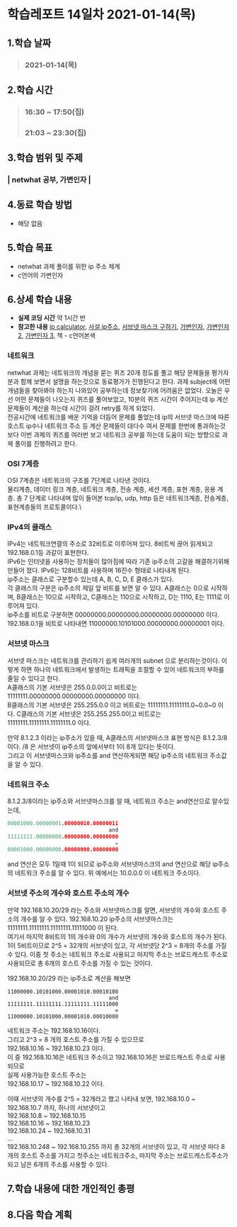 # 학습레포트 14일차 2021-01-14(목)
## 1.학습 날짜
> ### 2021-01-14(목)

## 2.학습 시간
> ### 16:30 ~ 17:50(집)
> ### 21:03 ~ 23:30(집)

## 3.학습 범위 및 주제
### | netwhat 공부, 가변인자 |

## 4.동료 학습 방법
- 해당 없음

## 5.학습 목표
- netwhat 과제 풀이를 위한 ip 주소 체계
- c언어의 가변인자

## 6.상세 학습 내용
- **실제 코딩 시간** 약 1시간 반
- **참고한 내용** [ip calculator](http://jodies.de/ipcalc?host=77.168.33.13&mask1=29&mask2=), [사설 ip주소](https://ko.wikipedia.org/wiki/%EC%82%AC%EC%84%A4%EB%A7%9D), [서브넷 마스크 구하기](https://blog.naver.com/knismaster/222065092550), [가변인자](https://woo-dev.tistory.com/53), [가변인자 2](https://m.blog.naver.com/PostView.nhn?blogId=tipsware&logNo=221354044966&proxyReferer=https:%2F%2Fwww.google.co.jp%2F), [가변인자 3](https://dojang.io/mod/page/view.php?id=577), 책 - c언어본색

### 네트워크
netwhat 과제는 네트워크의 개념을 묻는 퀴즈 20개 정도를 풀고 해당 문제들을 평가자분과 함께 보면서 설명을 하는것으로 동료평가가 진행된다고 한다. 과제 subject에 어떤 개념들을 찾아봐야 하는지 나와있어 공부하는데 정보찾기에 어려움은 없었다. 오늘은 우선 어떤 문제들이 나오는지 퀴즈를 풀어보았고, 10분의 퀴즈 시간이 주어지는데 ip 계산 문제들이 계산을 하는데 시간이 걸려 retry를 하게 되었다.\
전공시간에 네트워크를 배운 기억을 더듬어 문제를 풀었는데 ip의 서브넷 마스크에 따른 호스트 ip수나 네트워크 주소 등 계산 문제들이 대다수 여서 문제를 한번에 통과하는것 보다 이번 과제의 퀴즈를 여러번 보고 네트워크 공부를 하는데 도움이 되는 방향으로 과제 풀이를 진행하려고 한다.

### OSI 7계층
OSI 7계층은 네트워크의 구조를 7단계로 나타낸 것이다.\
물리계층, 데이터 링크 계층, 네트워크 계층, 전송 계층, 세션 계층, 표현 계층, 응용 계층. 총 7 단계로 나타내며 많이 들어본 tcp/ip, udp, http 등은 네트워크계층, 전송계층, 표현계층들의 프로토콜이다.\

### IPv4의 클래스
IPv4는 네트워크연결의 주소로 32비트로 이루어져 있다. 8비트씩 끊어 읽게되고 192.168.0.1등 과같이 표현한다.\
IPv6는 인터넷을 사용하는 장치들이 많아짐에 따라 기존 ip주소의 고갈을 해결하기위해 만들어 졌다. IPv6는 128비트를 사용하며 16진수 형태로 나타내게 된다.\
ip주소는 클래스로 구분할수 있는데 A, B, C, D, E 클래스가 있다.\
각 클래스의 구분은 ip주소의 제일 앞 비트를 보면 알 수 있다. A클래스는 0으로 시작하며, B클래스는 10으로 시작하고, C클래스는 110으로 시작하고, D는 1110, E는 1111로 이루어져 있다.\
ip주소를 비트로 구분하면 00000000.00000000.00000000.00000000 이다.\
192.168.0.1을 비트로 나타내면 11000000.10101000.00000000.00000001 이다.

### 서브넷 마스크
서브넷 마스크는 네트워크를 관리하기 쉽게 여러개의 subnet 으로 분리하는것이다. 이렇게 하면 하나의 네트워크에서 발생하는 트래픽을 조절할 수 있어 네트워크의 부하를 줄일 수 있다고 한다.\
A클래스의 기본 서브넷은 255.0.0.0이고 비트로는 11111111.00000000.00000000.00000000 이다.\
B클래스의 기본 서브넷은 255.255.0.0 이고 비트로는 11111111.11111111.0~0.0~0 이다.
C클래스의 기본 서브넷은 255.255.255.0이고 비트로는 11111111.11111111.11111111.0 이다.

만약 8.1.2.3 이라는 ip주소가 있을 때, A클래스의 서브넷마스크 표현 방식은 8.1.2.3/8 이다.
/8 은 서브넷이 ip주소의 앞에서부터 1이 8개 있다는 뜻이다.\
그리고 이 서브넷마스크와 ip주소를 and 연산하게되면 해당 ip주소의 네트워크 주소값을 알 수 있다.

### 네트워크 주소
8.1.2.3/8이라는 ip주소와 서브넷마스크를 알 때, 네트워크 주소는 and연산으로 알수있는데,
```c
00001000.00000001.00000010.00000011
                                and
11111111.00000000.00000000.00000000
                                  =
00001000.00000000.00000000.00000000
```
and 연산은 모두 1일때 1이 되므로 ip주소와 서브넷마스크의 and 연산으로 해당 ip주소의 네트워크 주소를 알 수 있다. 위 예에서는 10.0.0.0 이 네트워크 주소이다.

### 서브넷 주소의 개수와 호스트 주소의 개수
만약 192.168.10.20/29 라는 주소와 서브넷마스크를 알면, 서브넷의 개수와 호스트 주소의 개수를 알 수 있다. 192.168.10.20 ip주소의 서브넷마스크는 11111111.11111111.11111111.11111000 이 된다.\
여기서 마지막 8비트의 1의 개수와 0의 개수가 서브넷의 개수와 호스트의 개수가 된다.\
1이 5비트이므로 2^5 = 32개의 서브넷이 있고, 각 서브넷당 2^3 = 8개의 주소를 가질 수 있다. 이중 첫 주소는 네트워크 주소로 사용되고 마지막 주소는 브로드캐스트 주소로 사용되므로 총 6개의 호스트 주소를 가질 수 있는 것이다.

192.168.10.20/29 라는 ip주소로 계산을 해보면
```
11000000.10101000.00001010.00010100
                                and
11111111.11111111.11111111.11111000
                                  =
11000000.10101000.00001010.00010000
```
네트워크 주소는 192.168.10.16이다.\
그리고 2^3 = 8 개의 호스트 주소를 가질 수 있으므로\
192.168.10.16 ~ 192.168.10.23 이다.\
이 중 192.168.10.16은 네트워크 주소이고 192.168.10.16은 브로드캐스트 주소로 사용되므로\
실제 사용가능한 호스트 주소는\
192.168.10.17 ~ 192.168.10.22 이다.

이때 서브넷의 개수를 2^5 = 32개라고 했고 나타내 보면,
192.168.10.0 ~ 192.168.10.7 까지, 하나의 서브넷이고\
192.168.10.8 ~ 192.168.10.15\
192.168.10.16 ~ 192.168.10.23\
192.168.10.24 ~ 192.168.10.31\
...\
192.168.10.248 ~ 192.168.10.255 까지 총 32개의 서브넷이 있고, 각 서브넷 마다 8개의 호스트 주소를 가지고 첫주소는 네트워크주소, 마지막 주소는 브로드캐스트주소가 되고 남은 6개의 주소를 사용할 수 있다.


## 7.학습 내용에 대한 개인적인 총평
## 8.다음 학습 계획